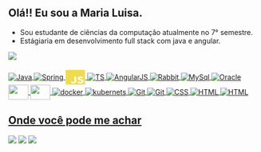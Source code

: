 ## Olá!! Eu sou a Maria Luisa.

*  Sou estudante de ciências da computação atualmente no 7° semestre.
*  Estágiaria em desenvolvimento full stack com java e angular.

<div align="left">
  <a href="hhttps://github.com/luisaxsz">
   <img src = "https://github-readme-stats.vercel.app/api/top-langs/?username=luisaxsz&hide_progress=true&theme=radical"><img>
</div>
<div style="display: inline_block;"><br>
  <img align="center" alt="Java" height="30" width="40" src="https://cdn.jsdelivr.net/gh/devicons/devicon/icons/java/java-original.svg" />
  <img  align="center" alt="Spring" height="30" width="40" src="https://cdn.jsdelivr.net/gh/devicons/devicon/icons/spring/spring-original.svg" />
  <img align="center" alt="JS" height="30" width="40" src="https://raw.githubusercontent.com/devicons/devicon/master/icons/javascript/javascript-plain.svg">
  <img align="center" alt="TS" height="30" width="40" src="https://cdn.jsdelivr.net/gh/devicons/devicon@latest/icons/typescript/typescript-original.svg">
  <img align="center" alt="AngularJS" height="30" width="40" src="https://cdn.jsdelivr.net/gh/devicons/devicon/icons/angularjs/angularjs-plain.svg">
  <img align="center" alt="Rabbit" height="30" width="40" src="https://cdn.jsdelivr.net/gh/devicons/devicon@latest/icons/rabbitmq/rabbitmq-original.svg" />
  <img align="center" alt="MySql" height="30" width="40" src="https://cdn.jsdelivr.net/gh/devicons/devicon/icons/mysql/mysql-original.svg" />
  <img align="center" alt="Oracle" height="30" width="40" src="https://cdn.jsdelivr.net/gh/devicons/devicon@latest/icons/oracle/oracle-original.svg" />
  <img align="center" height="30" width="40"  src="https://cdn.jsdelivr.net/gh/devicons/devicon@latest/icons/linux/linux-original.svg" />
  <img align="center"  height="30" width="40"src="https://cdn.jsdelivr.net/gh/devicons/devicon@latest/icons/ubuntu/ubuntu-original.svg" />
  <img align="center" alt="docker" height="30" width="40" src="https://cdn.jsdelivr.net/gh/devicons/devicon/icons/docker/docker-plain-wordmark.svg" />
  <img align="center" alt="kubernets" height="30" width="40" src="https://cdn.jsdelivr.net/gh/devicons/devicon@latest/icons/kubernetes/kubernetes-original.svg" />
  <img  align="center" alt="Git" height="30" width="40" src="https://cdn.jsdelivr.net/gh/devicons/devicon/icons/git/git-plain.svg">
  <img  align="center" alt="Git" height="30" width="40" src="https://cdn.jsdelivr.net/gh/devicons/devicon@latest/icons/gitlab/gitlab-original.svg">
  <img align="center" alt="CSS" height="30" width="40" src="https://cdn.jsdelivr.net/gh/devicons/devicon@latest/icons/trello/trello-original.svg">
  <img  align="center" alt="HTML" height="30" width="40" src="https://cdn.jsdelivr.net/gh/devicons/devicon/icons/html5/html5-original.svg" />
  <img  align="center" alt="HTML" height="30" width="40" src="https://cdn.jsdelivr.net/gh/devicons/devicon@latest/icons/css3/css3-original.svg" />
</div>


  ## Onde você pode me achar
<div> 
 
  <a href="https://www.instagram.com/luisaxsz/" target="_blank"><img src="https://img.shields.io/badge/-Instagram-%23E4405F?style=for-the-badge&logo=instagram&logoColor=white" target="_blank"></a>
  <a href = "mailto:contatomarialuisalameirao@gmail.com"><img src="https://img.shields.io/badge/-Gmail-%23333?style=for-the-badge&logo=gmail&logoColor=white" target="_blank"></a>
  <a href="https://www.linkedin.com/in/maria-luisa-lameir%C3%A3o-sousa" target="_blank"><img src="https://img.shields.io/badge/-LinkedIn-%230077B5?style=for-the-badge&logo=linkedin&logoColor=white" target="_blank"></a>  
</div>

